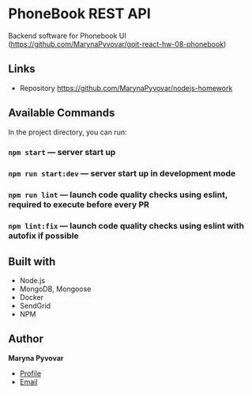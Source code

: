 # PhoneBook REST API
Backend software for Phonebook UI (https://github.com/MarynaPyvovar/goit-react-hw-08-phonebook)

## Links
- Repository https://github.com/MarynaPyvovar/nodejs-homework

## Available Commands

In the project directory, you can run:
### `npm start` &mdash; server start up
### `npm run start:dev` &mdash; server start up in development mode
### `npm run lint` &mdash; launch code quality checks using eslint, required to execute before every PR
### `npm lint:fix` &mdash; launch code quality checks using eslint with autofix if possible

## Built with
- Node.js
- MongoDB, Mongoose
- Docker
- SendGrid
- NPM

## Author

**Maryna Pyvovar**
- [Profile](https://www.linkedin.com/in/maryna-pyvovar-a6705824b/")
- [Email](marina18renkas@gmail.com)
